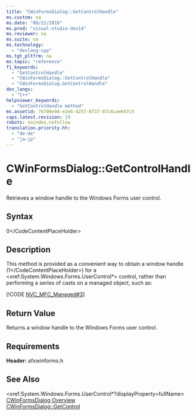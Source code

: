 ```yaml
---
title: "CWinFormsDialog::GetControlHandle"
ms.custom: na
ms.date: "09/22/2016"
ms.prod: "visual-studio-dev14"
ms.reviewer: na
ms.suite: na
ms.technology: 
  - "devlang-cpp"
ms.tgt_pltfrm: na
ms.topic: "reference"
f1_keywords: 
  - "GetControlHandle"
  - "CWinFormsDialog::GetControlHandle"
  - "CWinFormsDialog.GetControlHandle"
dev_langs: 
  - "C++"
helpviewer_keywords: 
  - "GetControlHandle method"
ms.assetid: 76700e94-e2e6-4257-8737-07c4cae047c5
caps.latest.revision: 19
robots: noindex,nofollow
translation.priority.ht: 
  - "de-de"
  - "ja-jp"
---
```

# CWinFormsDialog::GetControlHandle
Retrieves a window handle to the Windows Forms user control.  
  
## Syntax  
  
<CodeContentPlaceHolder>0\</CodeContentPlaceHolder>  
## Description  
 This method is provided as a convenient way to obtain a window handle (<CodeContentPlaceHolder>1\</CodeContentPlaceHolder>) for a \<xref:System.Windows.Forms.UserControl*> control, rather than performing a series of casts on a managed object, such as:  
  
 [!CODE [NVC_MFC_Managed#3](NVC_MFC_Managed#3)]  
  
## Return Value  
 Returns a window handle to the Windows Forms user control.  
  
## Requirements  
 **Header:** afxwinforms.h  
  
## See Also  
 \<xref:System.Windows.Forms.UserControl*?displayProperty=fullName>   
 [CWinFormsDialog Overview](../vs140/cwinformsdialog-class.md)   
 [CWinFormsDialog::GetControl](../vs140/cwinformsdialog--getcontrol.md)